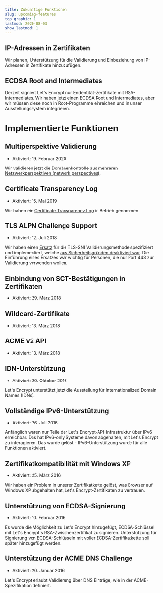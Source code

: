 ```yaml
---
title: Zukünftige Funktionen
slug: upcoming-features
top_graphic: 1
lastmod: 2020-08-03
show_lastmod: 1
---
```



## IP-Adressen in Zertifikaten

Wir planen, Unterstützung für die Validierung und Einbeziehung von IP-Adressen in Zertifikate hinzuzufügen.

## ECDSA Root and Intermediates

Derzeit signiert Let's Encrypt nur Endentität-Zertifikate mit RSA-Intermediates. Wir haben jetzt einen ECDSA Root und Intermediates, aber wir müssen diese noch in Root-Programme einreichen und in unser Ausstellungssystem integrieren.

# Implementierte Funktionen

## Multiperspektive Validierung

* Aktiviert: 19. Februar 2020

Wir validieren jetzt die Domänenkontrolle aus [mehreren Netzwerkperspektiven (network perspectives)](https://letsencrypt.org/2020/02/19/multi-perspective-validation.html).

## Certificate Transparency Log

* Aktiviert: 15. Mai 2019

Wir haben ein [Certificate Transparency Log](/docs/ct-logs) in Betrieb genommen.

## TLS ALPN Challenge Support

* Aktiviert: 12. Juli 2018

Wir haben einen [Ersatz](https://tools.ietf.org/html/rfc8737) für die TLS-SNI Validierungsmethode spezifiziert und implementiert, welche [aus Sicherheitsgründen deaktiviert war](https://community.letsencrypt.org/t/important-what-you-need-to-know-about-tls-sni-validation-issues/50811). Die Einführung eines Ersatzes war wichtig für Personen, die nur Port 443 zur Validierung verwenden wollen.

## Einbindung von SCT-Bestätigungen in Zertifikaten

* Aktiviert: 29. März 2018

## Wildcard-Zertifikate

* Aktiviert: 13. März 2018

## ACME v2 API

* Aktiviert: 13. März 2018

## IDN-Unterstützung

* Aktiviert: 20. Oktober 2016

Let's Encrypt unterstützt jetzt die Ausstellung für Internationalized Domain Names (IDNs).

## Vollständige IPv6-Unterstützung

* Aktiviert: 26. Juli 2016

Anfänglich waren nur Teile der Let's Encrypt-API-Infrastruktur über IPv6 erreichbar. Das hat IPv6-only Systeme davon abgehalten, mit Let's Encrypt zu interagieren. Das wurde gelöst - IPv6-Unterstützung wurde für alle Funktionen aktiviert.

## Zertifikatkompatibilität mit Windows XP

* Aktiviert: 25. März 2016

Wir haben ein Problem in unserer Zertifikatkette gelöst, was Browser auf Windows XP abgehalten hat, Let's Encrypt-Zertifikaten zu vertrauen.

## Unterstützung von ECDSA-Signierung

* Aktiviert: 10. Februar 2016

Es wurde die Möglichkeit zu Let's Encrypt hinzugefügt, ECDSA-Schlüssel mit Let's Encrypt's RSA-Zwischenzertifikat zu signieren. Unterstützung für Signierung von ECDSA-Schlüsseln mit voller ECDSA-Zertifikatkette soll später hinzugefügt werden.

## Unterstützung der ACME DNS Challenge

* Aktiviert: 20. Januar 2016

Let's Encrypt erlaubt Validierung über DNS Einträge, wie in der ACME-Spezifikation definiert.
